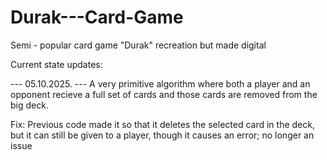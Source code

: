 # Durak---Card-Game
Semi - popular card game "Durak" recreation but made digital

Current state updates:

--- 05.10.2025. ---
A very primitive algorithm where both a player and an opponent recieve a full set of cards and those cards are removed from the big deck.

Fix: Previous code made it so that it deletes the selected card in the deck, but it can still be given to a player, though it causes an error; no longer an issue
